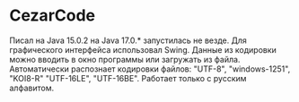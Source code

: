 # CezarCode
Писал на Java 15.0.2 на Java 17.0.* запустилась не везде.
Для графического интерфейса использовал Swing.
Данные из кодировки можно вводить в окно программы или загружать из файла.
Автоматически распознает кодировки файлов: "UTF-8", "windows-1251", "KOI8-R" "UTF-16LE", "UTF-16BE".
Работает только с русским алфавитом.
